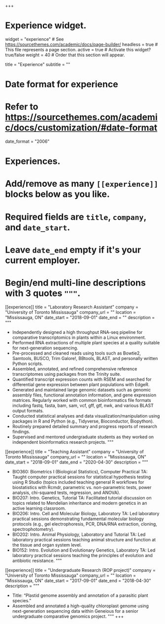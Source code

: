 +++
# Experience widget.
widget = "experience"  # See https://sourcethemes.com/academic/docs/page-builder/
headless = true  # This file represents a page section.
active = true  # Activate this widget? true/false
weight = 40  # Order that this section will appear.

title = "Experience"
subtitle = ""

# Date format for experience
#   Refer to https://sourcethemes.com/academic/docs/customization/#date-format
date_format = "2006"

# Experiences.
#   Add/remove as many `[[experience]]` blocks below as you like.
#   Required fields are `title`, `company`, and `date_start`.
#   Leave `date_end` empty if it's your current employer.
#   Begin/end multi-line descriptions with 3 quotes `"""`.

[[experience]]
  title = "Laboratory Research Assistant"
  company = "University of Toronto Mississauga"
  company_url = ""
  location = "Mississauga, ON"
  date_start = "2018-09-01"
  date_end = ""
  description = """
  * Independently designed a high throughput RNA-seq pipeline for comparative transcriptomics in plants within a Linux environment.
  * Performed RNA extractions of multiple plant species at a quality suitable for next-generation sequencing.
  * Pre-processed and cleaned reads using tools such as Bowtie2, Samtools, BUSCO, Trim Galore!, BBtools, BLAST, and personally written Python scripts.
  * Assembled, annotated, and refined comprehensive reference transcriptomes using packages from the Trinity suite.
  * Quantified transcript expression counts with RSEM and searched for differential gene expression between plant populations with EdgeR.
  * Generated and maintained large genomic datasets such as genomic assembly files, functional annotation information, and gene expression matrices. Regularly worked with common bioinformatics file formats including fastq, fasta, bam, sam, vcf, gff, gtf, nwk, and various BLAST output formats.
  * Conducted statistical analyses and data visualization/manipulation using packages in R and Python (e.g., Tidyverse, Bioconductor, Biopython).
  * Routinely prepared detailed summary and progress reports of research findings.
  * Supervised and mentored undergraduate students as they worked on independent bioinformatics research projects.
  """
  
[[experience]]
  title = "Teaching Assistant"
  company = "University of Toronto Mississauga"
  company_url = ""
  location = "Mississauga, ON"
  date_start = "2018-09-01"
  date_end = "2020-04-30"
  description = """
  * BIO360: Biometrics I (Biological Statistics), Computer Practical TA: Taught computer practical sessions for statistical hypothesis testing using R Studio (topics included teaching general R workflows for biostatistics with Rcmdr, parametric vs. non-parametric tests, power analysis, chi-squared tests, regression, and ANOVA).
  * BIO207: Intro. Genetics, Tutorial TA: Facilitated tutorial discussion on topics related to Mendelian inheritance and modern genetics in an active learning classroom.
  * BIO206: Intro. Cell and Molecular Biology, Laboratory TA: Led laboratory practical sessions demonstrating fundamental molecular biology protocols (e.g., gel electrophoresis, PCR, DNA/RNA extraction, cloning, spectrophotometry).
  * BIO202: Intro. Animal Physiology, Laboratory and Tutorial TA: Led laboratory practical sessions teaching animal structure and function at the tissue and organ system level.
  * BIO152: Intro. Evolution and Evolutionary Genetics, Laboratory TA: Led laboratory practical sessions teaching the principles of evolution and antibiotic resistance.
  """

[[experience]]
  title = "Undergraduate Research (ROP project)"
  company = "University of Toronto Mississauga"
  company_url = ""
  location = "Mississauga, ON"
  date_start = "2017-09-01"
  date_end = "2018-04-30"
  description = """
  * Title: “Plastid genome assembly and annotation of a parasitic plant species.”
  * Assembled and annotated a high-quality chloroplast genome using next-generation sequencing data within Geneious for a senior undergraduate comparative genomics project.
  """
+++
